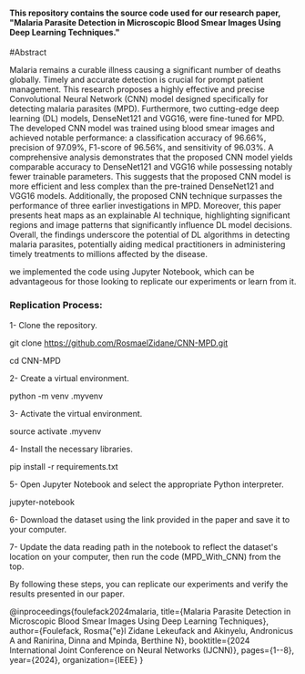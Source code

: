 #### This repository contains the source code used for our research paper, "Malaria Parasite Detection in Microscopic Blood Smear Images Using Deep Learning Techniques." 

#Abstract

Malaria remains a curable illness causing a significant number of deaths globally. Timely and accurate detection is crucial for prompt patient management. This research proposes a highly effective and precise Convolutional Neural Network (CNN) model designed specifically for detecting malaria parasites (MPD). Furthermore, two cutting-edge deep learning (DL) models, DenseNet121 and VGG16, were fine-tuned for MPD. The developed CNN model was trained using blood smear images and achieved notable performance: a classification accuracy of 96.66%, precision of 97.09%, F1-score of 96.56%, and sensitivity of 96.03%. A comprehensive analysis demonstrates that the proposed CNN model yields comparable accuracy to DenseNet121 and VGG16 while possessing notably fewer trainable parameters. This suggests that the proposed CNN model is more efficient and less complex than the pre-trained DenseNet121 and VGG16 models. Additionally, the proposed CNN technique surpasses the performance of three earlier investigations in MPD. Moreover, this paper presents heat maps as an explainable AI technique, highlighting significant regions and image patterns that significantly influence DL model decisions. Overall, the findings underscore the potential of DL algorithms in detecting malaria parasites, potentially aiding medical practitioners in administering timely treatments to millions affected by the disease.



we implemented the code using Jupyter Notebook, which can be advantageous for those looking to replicate our experiments or learn from it.

### Replication Process:

1- Clone the repository.

git clone https://github.com/RosmaelZidane/CNN-MPD.git

cd CNN-MPD

2- Create a virtual environment.

python -m venv .myvenv

3- Activate the virtual environment.

source activate .myvenv

4- Install the necessary libraries.

pip install -r requirements.txt

5- Open Jupyter Notebook and select the appropriate Python interpreter.

jupyter-notebook

6- Download the dataset using the link provided in the paper and save it to your computer.

7- Update the data reading path in the notebook to reflect the dataset's location on your computer, then run the code (MPD_With_CNN) from the top.

By following these steps, you can replicate our experiments and verify the results presented in our paper.






@inproceedings{foulefack2024malaria,
  title={Malaria Parasite Detection in Microscopic Blood Smear Images Using Deep Learning Techniques},
  author={Foulefack, Rosma{\"e}l Zidane Lekeufack and Akinyelu, Andronicus A and Ranirina, Dinna and Mpinda, Berthine N},
  booktitle={2024 International Joint Conference on Neural Networks (IJCNN)},
  pages={1--8},
  year={2024},
  organization={IEEE}
}
